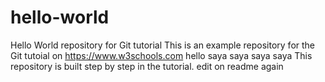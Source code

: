 # hello-world
Hello World repository for Git tutorial
This is an example repository for the Git tutoial on https://www.w3schools.com
hello saya saya saya saya
This repository is built step by step in the tutorial.
edit on readme again
